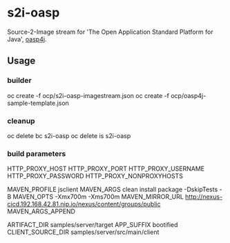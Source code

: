 # s2i-oasp

Source-2-Image stream for 'The Open Application Standard Platform for Java', [oasp4j](https://github.com/oasp/oasp4j).

## Usage

### builder

oc create -f ocp/s2i-oasp-imagestream.json
oc create -f ocp/oasp4j-sample-template.json

### cleanup

oc delete bc s2i-oasp
oc delete is s2i-oasp

### build parameters

HTTP_PROXY_HOST
HTTP_PROXY_PORT
HTTP_PROXY_USERNAME
HTTP_PROXY_PASSWORD
HTTP_PROXY_NONPROXYHOSTS

MAVEN_PROFILE jsclient
MAVEN_ARGS clean install package -DskipTests -B
MAVEN_OPTS -Xmx700m -Xms700m
MAVEN_MIRROR_URL http://nexus-cicd.192.168.42.81.nip.io/nexus/content/groups/public
MAVEN_ARGS_APPEND

ARTIFACT_DIR samples/server/target
APP_SUFFIX bootified
CLIENT_SOURCE_DIR samples/server/src/main/client
